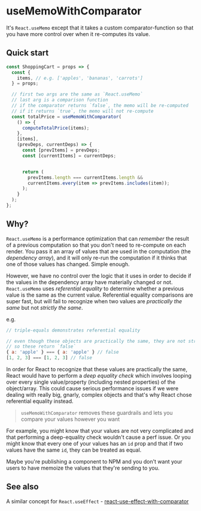 # useMemoWithComparator

It's `React.useMemo` except that it takes a custom comparator-function so that you have more control over when it re-computes its value.

## Quick start

```js
const ShoppingCart = props => {
  const {
    items, // e.g. ['apples', 'bananas', 'carrots']
  } = props;

  // first two args are the same as `React.useMemo`
  // last arg is a comparison function
  // if the comparator returns `false`, the memo will be re-computed
  // if it returns `true`, the memo will not re-compute
  const totalPrice = useMemoWithComparator(
    () => {
      computeTotalPrice(items);
    },
    [items],
    (prevDeps, currentDeps) => {
      const [prevItems] = prevDeps;
      const [currentItems] = currentDeps;


      return (
        prevItems.length === currentItems.length &&
        currentItems.every(item => prevItems.includes(item));
      );
    }
  );
};
```

## Why?

`React.useMemo` is a performance optimization that can _remember_ the result of a previous computation so that you don't need to re-compute on each render. You pass it an array of values that are used in the computation (the _dependency array_), and it will only re-run the computation if it thinks that one of those values has changed. Simple enough.

However, we have no control over the logic that it uses in order to decide if the values in the dependency array have materially changed or not. `React.useMemo` uses _referential equality_ to determine whether a previous value is the same as the current value. Referential equality comparisons are super fast, but will fail to recognize when two values are _practically the same_ but not _strictly the same_.

e.g.

```js
// triple-equals demonstrates referential equality

// even though these objects are practically the same, they are not strictly the same object
// so these return `false`
{ a: 'apple' } === { a: 'apple' } // false
[1, 2, 3] === [1, 2, 3] // false
```

In order for React to recognize that these values are practically the same, React would have to perform a _deep equality check_ which involves looping over every single value/property (including nested properties) of the object/array. This could cause serious performance issues if we were dealing with really big, gnarly, complex objects and that's why React chose referential equality instead.

> `useMemoWithComparator` removes these guardrails and lets you compare your values however you want

For example, you might know that your values are not very complicated and that performing a deep-equality check wouldn't cause a perf issue. Or you might know that every one of your values has an `id` prop and that if two values have the same `id`, they can be treated as equal.

Maybe you're publishing a component to NPM and you don't want your users to have memoize the values that they're sending to you.

## See also

A similar concept for `React.useEffect` - [react-use-effect-with-comparator](https://www.npmjs.com/package/react-use-effect-with-comparator)
